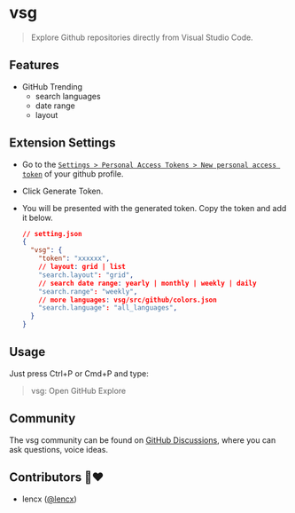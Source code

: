# vsg

> Explore Github repositories directly from Visual Studio Code.

## Features

- GitHub Trending
  - search languages
  - date range
  - layout

## Extension Settings

- Go to the [`Settings > Personal Access Tokens > New personal access token`](https://github.com/settings/tokens/new?description=vsg&scopes=public_repo) of your github profile.
- Click Generate Token.
- You will be presented with the generated token. Copy the token and add it below.

  ```json
  // setting.json
  {
    "vsg": {
      "token": "xxxxxx",
      // layout: grid | list
      "search.layout": "grid",
      // search date range: yearly | monthly | weekly | daily
      "search.range": "weekly",
      // more languages: vsg/src/github/colors.json
      "search.language": "all_languages",
    }
  }
  ```

## Usage

Just press Ctrl+P or Cmd+P and type:

> vsg: Open GitHub Explore

## Community

The vsg community can be found on [GitHub Discussions](https://github.com/lencx/vsg/discussions), where you can ask questions, voice ideas.

## Contributors 🙏❤

- lencx ([@lencx](https://github.com/lencx))
